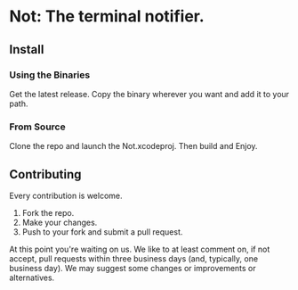 # Not: The terminal notifier.

## Install
### Using the Binaries
Get the latest release. Copy the binary wherever you want and add it to your path.

### From Source
Clone the repo and launch the Not.xcodeproj. Then build and Enjoy.

## Contributing
Every contribution is welcome.

1. Fork the repo.
2. Make your changes.
3. Push to your fork and submit a pull request.

At this point you're waiting on us. We like to at least comment on, if not accept, pull requests within three business days (and, typically, one business day). We may suggest some changes or improvements or alternatives.